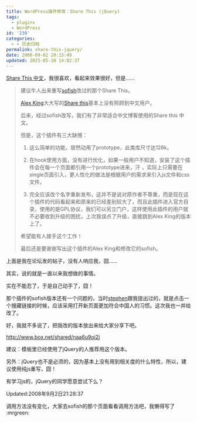 ```yaml
---
title: WordPress插件修改：Share This (jQuery)
tags:
  - plugins
  - WordPress
id: '230'
categories:
  - - 历史归档
permalink: share-this-jquery/
date: 2008-09-02 20:15:49
updated: 2025-05-10 14:02:37
---
```


[Share This 中文](http://www.happinesz.cn/archives/328/)，我很喜欢，看起来效果很好，但是……
<!-- more -->
> 建议牛人出来重写[sofish](http://happinesz.cn)改过的那个Share This。
> 
> [Alex King](http://alexking.org)大大写的[Share this](http://alexking.org/projects/wordpress)基本上没有照顾到中文用户。
> 
> 后来，经过sofish改写，我们有了非常适合中文博客使用的Share this 中文。
> 
> 但是，这个插件有三大缺憾：
> 
> 1. 这么简单的功能，居然动用了prototype，此类库尺寸达128k。
> 
> 2. 在hook使用方面，没有进行优化，如果一般用户不知道，安装了这个插件会在每一个页面都引用一个prototype进来，汗 ，实际上只需要在single页面引入，更人性化的做法是根据用户的需求来引入js文件和css文件。
> 
> 3. 完全应该改个名字重新发布，这并不是说对原作者不尊重，而是现在这个插件的代码看起来和原来的已经差别较大了，而且此插件进入官方目录，使用的是GPL协议，我们可以另立门户，这样使用此插件的用户就不必要收到升级的困扰，上次我误点了升级，直接跳到Alex King的版本上了。
> 
> 希望能有人接手这个工作！
> 
> 最后还是要谢谢写出这个插件的Alex King和修改它的sofish。

上面是我在论坛发的帖子，没有人响应我，囧……

其实，说的就是一直以来我想做的事情。

实在不能忍了，于是自己动手了，囧！

那个插件的sofish版本还有一个问题的，当时[stephen](http://www.caxblog.com "stephen")跟我提出过的，就是点击一个搜藏链接的时候，应该采用打开新页面更加符合中国人的习惯。这次我也一并给改了。

好，我就不多说了，把我改的版本放出来给大家分享下吧。

http://www.box.net/shared/naa6u9oi2j

建议：模板里已经使用了jQuery的人推荐用这个版本。

另外：jQuery也不是必须的，因为基本上没有用到相关度的什么特性，所以，建议使用纯js重写，囧！

有学习js的，jQuery的同学愿意尝试下么？

Updated:2008年9月2日21:28:37

调用方法没有变化，大家去sofish的那个页面看看调用方法吧，我懒得写了 :mrgreen: